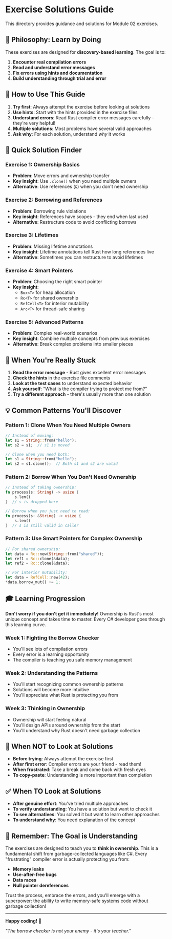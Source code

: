 # Exercise Solutions Guide

This directory provides guidance and solutions for Module 02 exercises. 

## 🎯 Philosophy: Learn by Doing

These exercises are designed for **discovery-based learning**. The goal is to:
1. **Encounter real compilation errors**
2. **Read and understand error messages** 
3. **Fix errors using hints and documentation**
4. **Build understanding through trial and error**

## 📝 How to Use This Guide

1. **Try first**: Always attempt the exercise before looking at solutions
2. **Use hints**: Start with the hints provided in the exercise files
3. **Understand errors**: Read Rust compiler error messages carefully - they're very helpful!
4. **Multiple solutions**: Most problems have several valid approaches
5. **Ask why**: For each solution, understand *why* it works

## 🏃 Quick Solution Finder

### Exercise 1: Ownership Basics
- **Problem**: Move errors and ownership transfer
- **Key insight**: Use `.clone()` when you need multiple owners
- **Alternative**: Use references (`&`) when you don't need ownership

### Exercise 2: Borrowing and References  
- **Problem**: Borrowing rule violations
- **Key insight**: References have scopes - they end when last used
- **Alternative**: Restructure code to avoid conflicting borrows

### Exercise 3: Lifetimes
- **Problem**: Missing lifetime annotations
- **Key insight**: Lifetime annotations tell Rust how long references live
- **Alternative**: Sometimes you can restructure to avoid lifetimes

### Exercise 4: Smart Pointers
- **Problem**: Choosing the right smart pointer
- **Key insight**: 
  - `Box<T>` for heap allocation
  - `Rc<T>` for shared ownership  
  - `RefCell<T>` for interior mutability
  - `Arc<T>` for thread-safe sharing

### Exercise 5: Advanced Patterns
- **Problem**: Complex real-world scenarios
- **Key insight**: Combine multiple concepts from previous exercises
- **Alternative**: Break complex problems into smaller pieces

## 🔗 When You're Really Stuck

1. **Read the error message** - Rust gives excellent error messages
2. **Check the hints** in the exercise file comments
3. **Look at the test cases** to understand expected behavior
4. **Ask yourself**: "What is the compiler trying to protect me from?"
5. **Try a different approach** - there's usually more than one solution

## 💡 Common Patterns You'll Discover

### Pattern 1: Clone When You Need Multiple Owners
```rust
// Instead of moving:
let s1 = String::from("hello");
let s2 = s1;  // s1 is moved

// Clone when you need both:
let s1 = String::from("hello");
let s2 = s1.clone();  // Both s1 and s2 are valid
```

### Pattern 2: Borrow When You Don't Need Ownership
```rust
// Instead of taking ownership:
fn process(s: String) -> usize {
    s.len()
}  // s is dropped here

// Borrow when you just need to read:
fn process(s: &String) -> usize {
    s.len()
}  // s is still valid in caller
```

### Pattern 3: Use Smart Pointers for Complex Ownership
```rust
// For shared ownership:
let data = Rc::new(String::from("shared"));
let ref1 = Rc::clone(&data);
let ref2 = Rc::clone(&data);

// For interior mutability:
let data = RefCell::new(42);
*data.borrow_mut() += 1;
```

## 🎓 Learning Progression

**Don't worry if you don't get it immediately!** Ownership is Rust's most unique concept and takes time to master. Every C# developer goes through this learning curve.

### Week 1: Fighting the Borrow Checker
- You'll see lots of compilation errors
- Every error is a learning opportunity
- The compiler is teaching you safe memory management

### Week 2: Understanding the Patterns  
- You'll start recognizing common ownership patterns
- Solutions will become more intuitive
- You'll appreciate what Rust is protecting you from

### Week 3: Thinking in Ownership
- Ownership will start feeling natural
- You'll design APIs around ownership from the start
- You'll understand why Rust doesn't need garbage collection

## 🚨 When NOT to Look at Solutions

- **Before trying**: Always attempt the exercise first
- **After first error**: Compiler errors are your friend - read them!
- **When frustrated**: Take a break and come back with fresh eyes
- **To copy-paste**: Understanding is more important than completion

## ✅ When TO Look at Solutions

- **After genuine effort**: You've tried multiple approaches
- **To verify understanding**: You have a solution but want to check it
- **To see alternatives**: You solved it but want to learn other approaches
- **To understand why**: You need explanation of the concept

## 🎯 Remember: The Goal is Understanding

The exercises are designed to teach you to **think in ownership**. This is a fundamental shift from garbage-collected languages like C#. Every "frustrating" compiler error is actually protecting you from:

- **Memory leaks**
- **Use-after-free bugs** 
- **Data races**
- **Null pointer dereferences**

Trust the process, embrace the errors, and you'll emerge with a superpower: the ability to write memory-safe systems code without garbage collection!

---

**Happy coding!** 🦀

*"The borrow checker is not your enemy - it's your teacher."*
